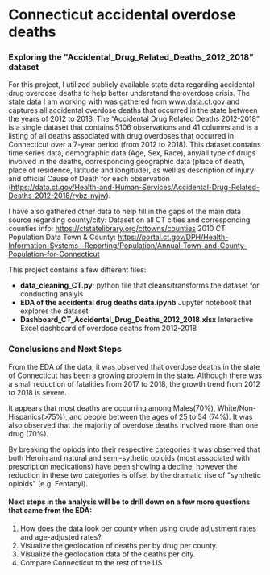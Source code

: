 # Connecticut accidental overdose deaths
### Exploring the "Accidental_Drug_Related_Deaths_2012_2018" dataset

For this project, I utilized publicly available state data regarding accidental drug overdose deaths to help better understand the overdose crisis. The state data I am working with was gathered from www.data.ct.gov and captures all accidental overdose deaths that occurred in the state between the years of 2012 to 2018. The “Accidental Drug Related Deaths 2012-2018” is a single dataset that contains 5106 observations and 41 columns and is a listing of all deaths associated with drug overdoses that occurred in Connecticut over a 7-year period (from 2012 to 2018). This dataset contains time series data, demographic data (Age, Sex, Race), any/all type of drugs involved in the deaths, corresponding geographic data (place of death, place of residence, latitude and longitude), as well as description of injury and official Cause of Death for each observation (https://data.ct.gov/Health-and-Human-Services/Accidental-Drug-Related-Deaths-2012-2018/rybz-nyjw).

I have also gathered other data to help fill in the gaps of the main data source regarding county/city:
  Dataset on all CT cities and corresponding counties info: https://ctstatelibrary.org/cttowns/counties
  2010 CT Population Data Town & County: https://portal.ct.gov/DPH/Health-Information-Systems--Reporting/Population/Annual-Town-and-County-Population-for-Connecticut
  
This project contains a few different files:
- <b>data_cleaning_CT.py</b>: python file that cleans/transforms the dataset for conducting analyis
- <b>EDA of the accidental drug deaths data.ipynb</b> Jupyter notebook that explores the dataset
- <b>Dashboard_CT_Accidental_Drug_Deaths_2012_2018.xlsx</b> Interactive Excel dashboard of overdose deaths from 2012-2018

### Conclusions and Next Steps
From the EDA of the data, it was observed that overdose deaths in the state of Connecticut has been a growing problem in the state. Although there was a small reduction of fatalities from 2017 to 2018, the growth trend from 2012 to 2018 is severe.

It appears that most deaths are occurring among Males(70%), White/Non-Hispanics(>75%), and people between the ages of 25 to 54 (74%). It was also observed that the majority of overdose deaths involved more than one drug (70%).

By breaking the opiods into their respective categories it was observed that both Heroin and natural and semi-sythetic opioids (most associated with prescription medications) have been showing a decline, however the reduction in these two categories is offset by the dramatic rise of "synthetic opioids" (e.g. Fentanyl).</b>

#### Next steps in the analysis will be to drill down on a few more questions that came from the EDA:
1. How does the data look per county when using crude adjustment rates and age-adjusted rates?
2. Visualize the geolocation of deaths per by drug per county.
3. Visualize the geolocation data of the deaths per city.
4. Compare Connecticut to the rest of the US

